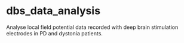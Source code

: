 # dbs_data_analysis
Analyse local field potential data recorded with deep brain stimulation electrodes in PD and dystonia patients. 
